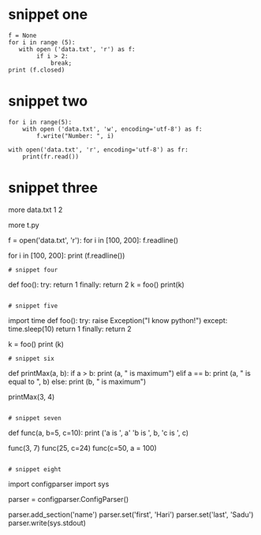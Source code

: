 # snippet one

```
f = None
for i in range (5):
   with open ('data.txt', 'r') as f:
        if i > 2: 
            break;
print (f.closed)

```
# snippet two 

```
for i in range(5):
    with open ('data.txt', 'w', encoding='utf-8') as f:
        f.write("Number: ", i)
 
with open('data.txt', 'r', encoding='utf-8') as fr:
    print(fr.read()) 
```

# snippet three

more data.txt
1
2

more t.py 

f = open('data.txt', 'r'):
for i in [100, 200]:
    f.readline()

for i in [100, 200]:
    print (f.readline())
```
# snippet four

```
def foo():
    try:
        return 1
    finally:
        return 2
k = foo()
print(k)

```

# snippet five 

```
import time 
def foo():
   try:
      raise Exception("I know python!")
   except:
      time.sleep(10)
      return 1
   finally:
      return 2

k = foo()
print (k)

```
# snippet six

```
def printMax(a, b):
   if a > b:
      print (a, " is maximum")
   elif a == b:
      print (a, " is equal to ", b)
   else: 
      print (b, " is maximum")

printMax(3, 4)

```

# snippet seven

```

def func(a, b=5, c=10):
    print ('a is ', a' 'b is ', b, 'c is ', c)
    
func(3, 7)
func(25, c=24)
func(c=50, a = 100)

```

# snippet eight 

```
import configparser
import sys

parser = configparser.ConfigParser()

parser.add_section('name')
parser.set('first', 'Hari')
parser.set('last', 'Sadu')
parser.write(sys.stdout)


```

